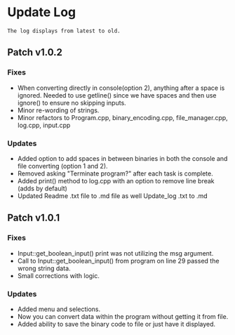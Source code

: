 # Update Log

    The log displays from latest to old. 

## Patch v1.0.2

### Fixes
- When converting directly in console(option 2), anything after a space is ignored. Needed to use getline() since we have spaces and then use ignore() to ensure no skipping inputs.  
- Minor re-wording of strings.
- Minor refactors to Program.cpp, binary_encoding.cpp, file_manager.cpp, log.cpp, input.cpp

### Updates
- Added option to add spaces in between binaries in both the console and file converting (option 1 and 2).
- Removed asking "Terminate program?" after each task is complete.
- Added print() method to log.cpp with an option to remove line break (adds by default)
- Updated Readme .txt file to .md file as well Update_log .txt to .md

## Patch v1.0.1

### Fixes
- Input::get_boolean_input() print was not utilizing the msg argument. 
- Call to Input::get_boolean_input() from program on line 29 passed the wrong string data.
- Small corrections with logic. 

### Updates
- Added menu and selections.
- Now you can convert data within the program without getting it from file.
- Added ability to save the binary code to file or just have it displayed.
